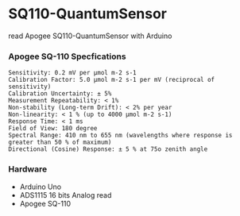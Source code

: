 # SQ110-QuantumSensor
read Apogee SQ110-QuantumSensor with Arduino

### Apogee SQ-110 Specfications
    Sensitivity: 0.2 mV per µmol m-2 s-1
    Calibration Factor: 5.0 µmol m-2 s-1 per mV (reciprocal of sensitivity)
    Calibration Uncertainty: ± 5% 
    Measurement Repeatability: < 1%
    Non-stability (Long-term Drift): < 2% per year
    Non-linearity: < 1 % (up to 4000 µmol m-2 s-1)
    Response Time: < 1 ms
    Field of View: 180 degree
    Spectral Range: 410 nm to 655 nm (wavelengths where response is greater than 50 % of maximum)
    Directional (Cosine) Response: ± 5 % at 75o zenith angle

### Hardware
- Arduino Uno
- ADS1115 16 bits Analog read
- Apogee SQ-110